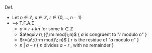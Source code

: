 
Def.
- Let $n\in \mathbb{Z}$, $a\in \mathbb{Z}$, $r\in\{0,\,...,\,n-1\}$
- $\implies$ T.F.A.E
	- $a=r+kn$  for some  $k\in\mathbb{Z}$
	- $a\equiv r\;({\rm mod}\;n)$   { $a$ is congruent to "$r$ modulo $n$" }
	- $r=(a\;{\rm mod}\; n)$   { $r$ is the residue of "$a$ modulo $n$" }
	- $n\;|\;a-r$        { $n$ divides $a-r$ , with no remainder }